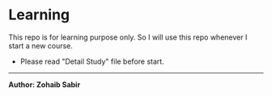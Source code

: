 # Learning
This repo is for learning purpose only. So I will use this repo whenever I start a new course.
<ul>
  <li>Please read "Detail Study" file before start.</li>
</ul>
<hr>
<b>Author: Zohaib Sabir</b>
